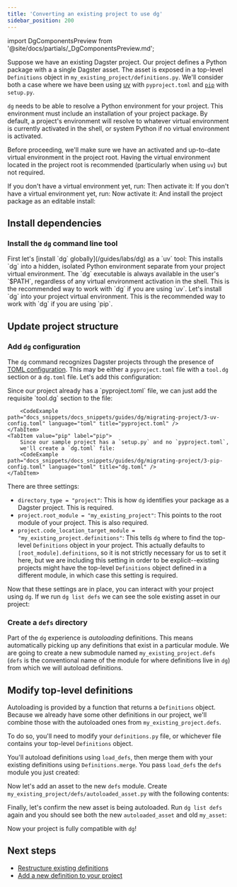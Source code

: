 ```yaml
---
title: 'Converting an existing project to use dg'
sidebar_position: 200
---
```


import DgComponentsPreview from '@site/docs/partials/\_DgComponentsPreview.md';

<DgComponentsPreview />

Suppose we have an existing Dagster project. Our project defines a Python
package with a a single Dagster asset. The asset is exposed in a top-level
`Definitions` object in `my_existing_project/definitions.py`. We'll consider
both a case where we have been using [uv](https://docs.astral.sh/uv/) with `pyproject.toml` and [`pip`](https://pip.pypa.io/en/stable/) with `setup.py`.

<Tabs groupId="package-manager">
    <TabItem value="uv" label="uv">
        <CliInvocationExample path="docs_snippets/docs_snippets/guides/dg/migrating-project/1-uv-tree.txt" />
    </TabItem>
    <TabItem value="pip" label="pip">
        <CliInvocationExample path="docs_snippets/docs_snippets/guides/dg/migrating-project/1-pip-tree.txt" />
    </TabItem>
</Tabs>

`dg` needs to be able to resolve a Python environment for your project. This
environment must include an installation of your project package. By default,
a project's environment will resolve to whatever virtual environment is
currently activated in the shell, or system Python if no virtual environment is
activated.

Before proceeding, we'll make sure we have an activated and up-to-date virtual
environment in the project root. Having the virtual environment located in the
project root is recommended (particularly when using `uv`) but not required.

<Tabs groupId="package-manager">
    <TabItem value="uv" label="uv">
        If you don't have a virtual environment yet, run:
        <CliInvocationExample contents="uv sync" />
        Then activate it:
        <CliInvocationExample contents="source .venv/bin/activate" />
    </TabItem>
    <TabItem value="pip" label="pip">
        If you don't have a virtual environment yet, run:
        <CliInvocationExample contents="python -m venv .venv" />
        Now activate it:
        <CliInvocationExample contents="source .venv/bin/activate" />
        And install the project package as an editable install:
        <CliInvocationExample contents="pip install --editable ." />
    </TabItem>
</Tabs>


## Install dependencies

### Install the `dg` command line tool

<Tabs groupId="package-manager">
    <TabItem value="uv" label="uv">
        First let's [install `dg` globally](/guides/labs/dg) as a `uv` tool:
        <CliInvocationExample contents="uv tool install dagster-dg" />
        This installs `dg` into a hidden, isolated Python environment separate from your project virtual environment. The `dg` executable is always available in the user's `$PATH`, regardless of any virtual environment activation in the shell. This is the recommended way to work with `dg` if you are using `uv`.
    </TabItem>
    <TabItem value="pip" label="pip">
        Let's install `dg` into your project virtual environment. This is the recommended way to work with `dg` if you are using `pip`.
        <CliInvocationExample contents="pip install dagster-dg" />
    </TabItem>
</Tabs>

## Update project structure

### Add `dg` configuration

The `dg` command recognizes Dagster projects through the presence of [TOML
configuration](/guides/labs/dg/configuring-dg). This may be either a `pyproject.toml` file with a `tool.dg` section or a `dg.toml` file. Let's add this configuration:

<Tabs groupId="package-manager">
    <TabItem value="uv" label="uv">
        Since our project already has a `pyproject.toml` file, we can just add
        the requisite `tool.dg` section to the file:

        <CodeExample path="docs_snippets/docs_snippets/guides/dg/migrating-project/3-uv-config.toml" language="toml" title="pyproject.toml" />
    </TabItem>
    <TabItem value="pip" label="pip">
        Since our sample project has a `setup.py` and no `pyproject.toml`,
        we'll create a `dg.toml` file:
        <CodeExample path="docs_snippets/docs_snippets/guides/dg/migrating-project/3-pip-config.toml" language="toml" title="dg.toml" />
    </TabItem>
</Tabs>

There are three settings:

- `directory_type = "project"`: This is how `dg` identifies your package as a Dagster project. This is required.
- `project.root_module = "my_existing_project"`: This points to the root module of your project. This is also required.
- `project.code_location_target_module = "my_existing_project.definitions"`: This tells `dg` where to find the top-level `Definitions` object in your project. This actually defaults to `[root_module].definitions`, so it is not strictly necessary for us to set it here, but we are including this setting in order to be explicit--existing projects might have the top-level `Definitions` object defined in a different module, in which case this setting is required.

Now that these settings are in place, you can interact with your project using `dg`. If we run `dg list defs` we can see the sole existing asset in our project:

<CliInvocationExample path="docs_snippets/docs_snippets/guides/dg/migrating-project/4-list-defs.txt"  />

### Create a `defs` directory

Part of the `dg` experience is _autoloading_ definitions. This means
automatically picking up any definitions that exist in a particular module. We
are going to create a new submodule named `my_existing_project.defs` (`defs` is
the conventional name of the module for where definitions live in `dg`) from which we will autoload definitions.

<CliInvocationExample path="docs_snippets/docs_snippets/guides/dg/migrating-project/5-mkdir-defs.txt" />

## Modify top-level definitions

Autoloading is provided by a function that returns a `Definitions` object. Because we already have some other definitions in our project, we'll combine those with the autoloaded ones from `my_existing_project.defs`.

To do so, you'll need to modify your `definitions.py` file, or whichever file contains your top-level `Definitions` object.

You'll autoload definitions using `load_defs`, then merge them with your existing definitions using `Definitions.merge`. You pass `load_defs` the `defs` module you just created:
<Tabs>
  <TabItem value="before" label="Before">
    <CodeExample
      path="docs_snippets/docs_snippets/guides/dg/migrating-project/6-initial-definitions.py"
      language="python"
    />
  </TabItem>
  <TabItem value="after" label="After">
    <CodeExample
      path="docs_snippets/docs_snippets/guides/dg/migrating-project/7-updated-definitions.py"
      language="python"
    />
  </TabItem>
</Tabs>

Now let's add an asset to the new `defs` module. Create
`my_existing_project/defs/autoloaded_asset.py` with the following contents:

<CodeExample path="docs_snippets/docs_snippets/guides/dg/migrating-project/8-autoloaded-asset.py" />

Finally, let's confirm the new asset is being autoloaded. Run `dg list defs`
again and you should see both the new `autoloaded_asset` and old `my_asset`:

<CliInvocationExample path="docs_snippets/docs_snippets/guides/dg/migrating-project/9-list-defs.txt"  />

Now your project is fully compatible with `dg`!

## Next steps

- [Restructure existing definitions](/guides/labs/dg/incrementally-adopting-dg/migrating-definitions)
- [Add a new definition to your project](/guides/labs/dg/dagster-definitions)
